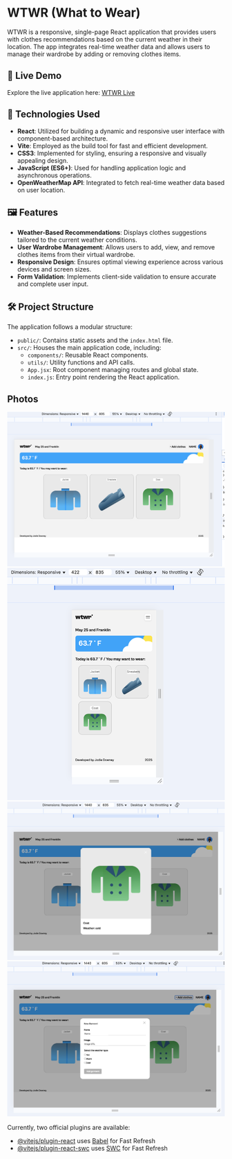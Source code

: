 # WTWR (What to Wear)

WTWR is a responsive, single-page React application that provides users with clothes recommendations based on the current weather in their location. The app integrates real-time weather data and allows users to manage their wardrobe by adding or removing clothes items.

## 🚀 Live Demo

Explore the live application here: [WTWR Live](https://jodie-downey.github.io/se_project_react/)

## 🧰 Technologies Used

- **React**: Utilized for building a dynamic and responsive user interface with component-based architecture.
- **Vite**: Employed as the build tool for fast and efficient development.
- **CSS3**: Implemented for styling, ensuring a responsive and visually appealing design.
- **JavaScript (ES6+)**: Used for handling application logic and asynchronous operations.
- **OpenWeatherMap API**: Integrated to fetch real-time weather data based on user location.

## 🖼️ Features

- **Weather-Based Recommendations**: Displays clothes suggestions tailored to the current weather conditions.
- **User Wardrobe Management**: Allows users to add, view, and remove clothes items from their virtual wardrobe.
- **Responsive Design**: Ensures optimal viewing experience across various devices and screen sizes.
- **Form Validation**: Implements client-side validation to ensure accurate and complete user input.

## 🛠️ Project Structure

The application follows a modular structure:

- `public/`: Contains static assets and the `index.html` file.
- `src/`: Houses the main application code, including:
  - `components/`: Reusable React components.
  - `utils/`: Utility functions and API calls.
  - `App.jsx`: Root component managing routes and global state.
  - `index.js`: Entry point rendering the React application.

## Photos

![Full desktop view](./src/assets/README/laptop.png)
![Mobile View](./src/assets/README/mobile.png)
![Current Card Modal](./src/assets/README/current-clothes-modal.png)
![Add Clothes Modal](./src/assets/README/Add-clothes-modal.png)

Currently, two official plugins are available:

- [@vitejs/plugin-react](https://github.com/vitejs/vite-plugin-react/blob/main/packages/plugin-react/README.md) uses [Babel](https://babeljs.io/) for Fast Refresh
- [@vitejs/plugin-react-swc](https://github.com/vitejs/vite-plugin-react-swc) uses [SWC](https://swc.rs/) for Fast Refresh
